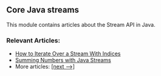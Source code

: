 ## Core Java streams

This module contains articles about the Stream API in Java.

### Relevant Articles: 
- [How to Iterate Over a Stream With Indices](https://www.baeldung.com/java-stream-indices)
- [Summing Numbers with Java Streams](https://www.baeldung.com/java-stream-sum)
- More articles: [[next -->]](/../core-java-streams-2)
